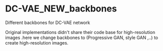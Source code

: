 # DC-VAE_NEW_backbones
Different backbones for DC-VAE network

Original implementations didn't share their code base for high-resolution images .here we change backbones to
(Progressive GAN, style GAN ,..) to create high-resolution images.
